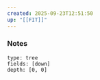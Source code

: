 ```yaml
---
created: 2025-09-23T12:51:50
up: "[[FIT]]"
---
```


### Notes
```breadcrumbs
type: tree
fields: [down]
depth: [0, 0]
```


